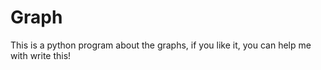 # Graph
This is a python program about the graphs, if you like it, you can help me with write this!
